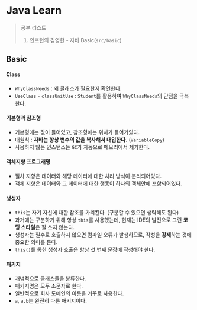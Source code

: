 # Java Learn

> 공부 리스트
> 1. 인프런의 김영한 - 자바 Basic(`src/basic`)

## Basic
#### Class
- `WhyClassNeeds` : 왜 클래스가 필요한지 확인한다.
- `UseClass` - `classUnitUse` : `Student`를 활용하여 `WhyClassNeeds`의 단점을 극복한다.

#### 기본형과 참조형
- 기본형에는 값이 들어있고, 참조형에는 위치가 들어가있다.
- 대원칙 : **자바는 항상 변수의 값을 복사해서 대입한다.** (`VariableCopy`)
- 사용하지 않는 인스턴스는 `GC`가 자동으로 메모리에서 제거한다.

#### 객체지향 프로그래밍
- 절차 지향은 데이터와 해당 데이터에 대한 처리 방식이 분리되어있다.
- 객체 지향은 데이터와 그 데이터에 대한 행동이 하나의 객체안에 포함되어있다.

#### 생성자
- `this`는 자기 자신에 대한 참조를 가리킨다. (구분할 수 있으면 생략해도 된다)
- 과거에는 구분하기 위해 항상 `this`를 사용했는데, 현재는 IDE의 발전으로 그런 **코딩 스타일**은 잘 쓰지 않는다. 
- 생성자는 필수로 호출하지 않으면 컴파일 오류가 발생하므로, 작성을 **강제**하는 것에 중요한 의미를 둔다.
- `this()`를 통한 생성자 호출은 항상 첫 번째 문장에 작성해야 한다.

#### 패키지
- 개념적으로 클래스들을 분류한다.
- 패키지명은 모두 소문자로 한다.
- 일반적으로 회사 도메인의 이름을 거꾸로 사용한다.
- `a`, `a.b`는 완전히 다른 패키지이다.
